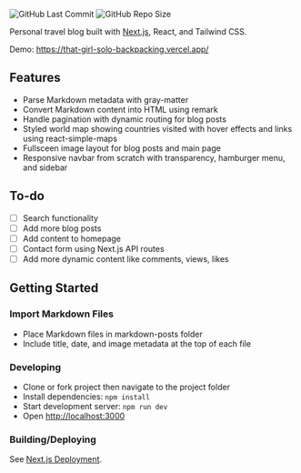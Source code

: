 ![GitHub Last Commit](https://img.shields.io/github/last-commit/anthfgreco/that-girl-solo-backpacking)
![GitHub Repo Size](https://img.shields.io/github/repo-size/anthfgreco/that-girl-solo-backpacking)

Personal travel blog built with [Next.js](https://nextjs.org/), React, and Tailwind CSS.

Demo: https://that-girl-solo-backpacking.vercel.app/

## Features

- Parse Markdown metadata with gray-matter
- Convert Markdown content into HTML using remark
- Handle pagination with dynamic routing for blog posts
- Styled world map showing countries visited with hover effects and links using react-simple-maps
- Fullsceen image layout for blog posts and main page
- Responsive navbar from scratch with transparency, hamburger menu, and sidebar

## To-do

- [ ] Search functionality
- [ ] Add more blog posts
- [ ] Add content to homepage
- [ ] Contact form using Next.js API routes
- [ ] Add more dynamic content like comments, views, likes

## Getting Started

### Import Markdown Files

- Place Markdown files in markdown-posts folder
- Include title, date, and image metadata at the top of each file

### Developing

- Clone or fork project then navigate to the project folder
- Install dependencies: `npm install`
- Start development server: `npm run dev`
- Open [http://localhost:3000](http://localhost:3000)

### Building/Deploying

See [Next.js Deployment](https://nextjs.org/docs/deployment).
